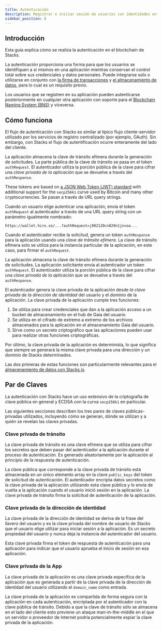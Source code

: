 ```yaml
---
title: Autenticación
description: Registrar e iniciar sesión de usuarios con identidades en la blockchain de Stacks
sidebar_position: 8
---
```


## Introducción

Esta guía explica cómo se realiza la autenticación en el blockchain de Stacks.

La autenticación proporciona una forma para que los usuarios se identifiquen a sí mismos en una aplicación mientras conservan el control total sobre sus credenciales y datos personales. Puede integrarse solo o utilizarse en conjunto con [la firma de transacciones](https://docs.hiro.so/get-started/transactions#signature-and-verification) y [el almacenamiento de datos](https://docs.stacks.co/gaia/overview), para lo cual es un requisito previo.

Los usuarios que se registren en su aplicación pueden autenticarse posteriormente en cualquier otra aplicación con soporte para el [Blockchain Naming System (BNS)](bns) y viceversa.

## Cómo funciona

El flujo de autenticación con Stacks es similar al típico flujo cliente-servidor utilizado por los servicios de registro centralizado (por ejemplo, OAuth). Sin embargo, con Stacks el flujo de autentificación ocurre enteramente del lado del cliente.

La aplicación almacena la clave de tránsito efímera durante la generación de solicitudes. La parte pública de la clave de tránsito se pasa en el token `authRequest`. El autenticador utiliza la porción pública de la clave para cifrar una _clave privada de la aplicación_ que se devuelve a través del `authResponse`.

These tokens are based on [a JSON Web Token (JWT) standard](https://tools.ietf.org/html/rfc7519) with additional support for the `secp256k1` curve used by Bitcoin and many other cryptocurrencies. Se pasan a través de URL query strings.

Cuando un usuario elige autenticar una aplicación, envía el token `authRequest` al autenticador a través de una URL query string con un parámetro igualmente nombrado:

`https://wallet.hiro.so/...?authRequest=j902120cn829n1jnvoa...`

Cuando el autenticador recibe la solicitud, genera un token `authResponse` para la aplicación usando una _clave de tránsito efímera_. La clave de tránsito efímera solo se utiliza para la instancia particular de la aplicación, en este caso, para firmar el `authRequest`.

La aplicación almacena la clave de tránsito efímera durante la generación de solicitudes. La aplicación solicitante envía al autenticador un token `authRequest`. El autenticador utiliza la porción pública de la clave para cifrar una _clave privada de la aplicación_ que se devuelve a través del `authResponse`.

El autenticador genera la clave privada de la aplicación desde _la clave privada de la dirección de identidad_ del usuario y el dominio de la aplicación. La clave privada de la aplicación cumple tres funciones:

1. Se utiliza para crear credenciales que dan a la aplicación acceso a un bucket de almacenamiento en el hub de Gaia del usuario
2. Se utiliza en el cifrado de extremo a extremo de los archivos almacenados para la aplicación en el almacenamiento Gaia del usuario.
3. Sirve como un secreto criptográfico que las aplicaciones pueden usar para realizar otras funciones criptográficas.

Por último, la clave privada de la aplicación es determinista, lo que significa que siempre se generará la misma clave privada para una dirección y un dominio de Stacks determinados.

Las dos primeras de estas funciones son particularmente relevantes para el [almacenamiento de datos con Stacks.js](https://docs.stacks.co/docs/gaia).

## Par de Claves

La autenticación con Stacks hace un uso extensivo de la criptografía de clave pública en general y ECDSA con la curva `secp256k1` en particular.

Las siguientes secciones describen los tres pares de claves públicas-privadas utilizados, incluyendo cómo se generan, dónde se utilizan y a quién se revelan las claves privadas.

### Clave privada de tránsito

La clave privada de tránsito es una clave efímera que se utiliza para cifrar los secretos que deben pasar del autenticador a la aplicación durante el proceso de autenticación. Es generado aleatoriamente por la aplicación al principio de la respuesta de autenticación.

La clave pública que corresponde a la clave privada de tránsito está almacenada en un único elemento array en la clave `public_keys` del token de solicitud de autenticación. El autenticador encripta datos secretos como la clave privada de la aplicación utilizando esta clave pública y lo envía de vuelta a la aplicación cuando el usuario inició sesión en la aplicación. La clave privada de tránsito firma la solicitud de autenticación de la aplicación.

### Clave privada de la dirección de identidad

La clave privada de la dirección de identidad se deriva de la frase del llavero del usuario y es la clave privada del nombre de usuario de Stacks que el usuario elige utilizar para iniciar sesión a la aplicación. Es un secreto propiedad del usuario y nunca deja la instancia del autenticador del usuario.

Esta clave privada firma el token de respuesta de autenticación para una aplicación para indicar que el usuario aprueba el inicio de sesión en esa aplicación.

### Clave privada de la App

La clave privada de la aplicación es una clave privada específica de la aplicación que es generada a partir de la clave privada de la dirección de identidad del usuario utilizando el `domain_name` como entrada.

La clave privada de la aplicación es compartida de forma segura con la aplicación en cada autenticación, encriptada por el autenticador con la clave pública de tránsito. Debido a que la clave de tránsito sólo se almacena en el lado del cliente esto previene un ataque man-in-the-middle en el que un servidor o proveedor de Internet podría potencialmente espiar la clave privada de la aplicación.
